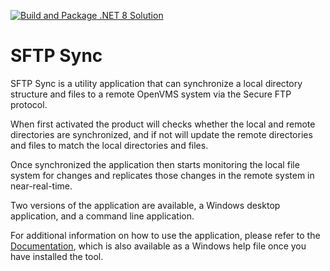 [![Build and Package .NET 8 Solution](https://github.com/Synergex/RemoteSFTPSync/actions/workflows/build.yml/badge.svg)](https://github.com/Synergex/RemoteSFTPSync/actions/workflows/build.yml)

# SFTP Sync

SFTP Sync is a utility application that can synchronize a local directory
structure and files to a remote OpenVMS system via the Secure FTP protocol.

When first activated the product will checks whether the local and
remote directories are synchronized, and if not will update the remote
directories and files to match the local directories and files.

Once synchronized the application then starts monitoring the local file
system for changes and replicates those changes in the remote system in
near-real-time.

Two versions of the application are available, a Windows desktop application,
and a command line application.

For additional information on how to use the application, please refer to the
[Documentation](https://synergex.github.io/RemoteSFTPSync/), which is also 
available as a Windows help file once you have installed the tool.
